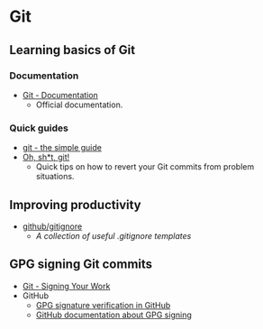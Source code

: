 # Git

## Learning basics of Git

### Documentation

- [Git - Documentation](https://git-scm.com/doc)
  - Official documentation.

### Quick guides

- [git - the simple guide](https://rogerdudler.github.io/git-guide/)
- [Oh, sh\*t, git!](http://ohshitgit.com/)
  - Quick tips on how to revert your Git commits from problem situations.

## Improving productivity

- [github/gitignore](https://github.com/github/gitignore)
  - _A collection of useful .gitignore templates_

## GPG signing Git commits

- [Git - Signing Your Work](https://git-scm.com/book/en/v2/Git-Tools-Signing-Your-Work)
- GitHub
  - [GPG signature verification in GitHub](https://github.com/blog/2144-gpg-signature-verification)
  - [GitHub documentation about GPG signing](https://help.github.com/categories/gpg/)
